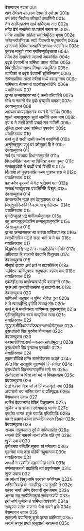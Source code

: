 वैशम्पायन उवाच	001  
अथ दीर्घस्य कालस्य देवयानी नृपोत्तम	001a  
वनं तदेव निर्याता क्रीडार्थं वरवर्णिनी	001c  
तेन दासीसहस्रेण सार्धं शर्मिष्ठया तदा	002a  
तमेव देशं सम्प्राप्ता यथाकामं चचार सा	002c  
ताभिः सखीभिः सहिता सर्वाभिर्मुदिता भृशम्	002e  
क्रीडन्त्योऽभिरताः सर्वाः पिबन्त्यो मधुमाधवीम्	003a  
खादन्त्यो विविधान्भक्ष्यान्विदशन्त्यः फलानि च	003c  
पुनश्च नाहुषो राजा मृगलिप्सुर्यदृच्छया	004a  
तमेव देशं सम्प्राप्तो जलार्थी श्रमकर्शितः	004c  
ददृशे देवयानीं च शर्मिष्ठां ताश्च योषितः	005a  
पिबन्तीर्ललमानाश्च दिव्याभरणभूषिताः	005c  
उपविष्टां च ददृशे देवयानीं शुचिस्मिताम्	006a  
रूपेणाप्रतिमां तासां स्त्रीणां मध्ये वराङ्गनाम्	006c  
शर्मिष्ठया सेव्यमानां पादसंवाहनादिभिः	006e  
ययातिरुवाच	007  
द्वाभ्यां कन्यासहस्राभ्यां द्वे कन्ये परिवारिते	007a  
गोत्रे च नामनी चैव द्वयोः पृच्छामि वामहम्	007c  
देवयान्युवाच	008  
आख्यास्याम्यहमादत्स्व वचनं मे नराधिप	008a  
शुक्रो नामासुरगुरुः सुतां जानीहि तस्य माम्	008c  
इयं च मे सखी दासी यत्राहं तत्र गामिनी	009a  
दुहिता दानवेन्द्रस्य शर्मिष्ठा वृषपर्वणः	009c  
ययातिरुवाच	010  
कथं नु ते सखी दासी कन्येयं वरवर्णिनी	010a  
असुरेन्द्रसुता सुभ्रु परं कौतूहलं हि मे	010c  
देवयान्युवाच	011  
सर्व एव नरव्याघ्र विधानमनुवर्तते	011a  
विधानविहितं मत्वा मा विचित्राः कथाः कृथाः	011c  
राजवद्रूपवेषौ ते ब्राह्मीं वाचं बिभर्षि च	012a  
किंनामा त्वं कुतश्चासि कस्य पुत्रश्च शंस मे	012c  
ययातिरुवाच	013  
ब्रह्मचर्येण कृत्स्नो मे वेदः श्रुतिपथं गतः	013a  
राजाहं राजपुत्रश्च ययातिरिति विश्रुतः	013c  
देवयान्युवाच	014  
केनास्यर्थेन नृपते इमं देशमुपागतः	014a  
जिघृक्षुर्वारिजं किञ्चिदथ वा मृगलिप्सया	014c  
ययातिरुवाच	015  
मृगलिप्सुरहं भद्रे पानीयार्थमुपागतः	015a  
बहु चाप्यनुयुक्तोऽस्मि तन्मानुज्ञातुमर्हसि	015c  
देवयान्युवाच	016  
द्वाभ्यां कन्यासहस्राभ्यां दास्या शर्मिष्ठया सह	016a  
त्वदधीनास्मि भद्रं ते सखा भर्ता च मे भव	016c  
ययातिरुवाच	017  
विद्ध्यौशनसि भद्रं ते न त्वामर्होऽस्मि भामिनि	017a  
अविवाह्या हि राजानो देवयानि पितुस्तव	017c  
देवयान्युवाच	018  
संसृष्टं ब्रह्मणा क्षत्रं क्षत्रं च ब्रह्मसंहितम्	018a  
ऋषिश्च ऋषिपुत्रश्च नाहुषाङ्ग वहस्व माम्	018c  
ययातिरुवाच	019  
एकदेहोद्भवा वर्णाश्चत्वारोऽपि वराङ्गने	019a  
पृथग्धर्माः पृथक्शौचास्तेषां तु ब्राह्मणो वरः	019c  
देवयान्युवाच	020  
पाणिधर्मो नाहुषायं न पुम्भिः सेवितः पुरा	020a  
तं मे त्वमग्रहीरग्रे वृणोमि त्वामहं ततः	020c  
कथं नु मे मनस्विन्याः पाणिमन्यः पुमान्स्पृशेत्	021a  
गृहीतमृषिपुत्रेण स्वयं वाप्यृषिणा त्वया	021c  
ययातिरुवाच	022  
क्रुद्धादाशीविषात्सर्पाज्ज्वलनात्सर्वतोमुखात्	022a  
दुराधर्षतरो विप्रः पुरुषेण विजानता	022c  
देवयान्युवाच	023  
कथमाशीविषात्सर्पाज्ज्वलनात्सर्वतोमुखात्	023a  
दुराधर्षतरो विप्र इत्यात्थ पुरुषर्षभ	023c  
ययातिरुवाच	024  
एकमाशीविषो हन्ति शस्त्रेणैकश्च वध्यते	024a  
हन्ति विप्रः सराष्ट्राणि पुराण्यपि हि कोपितः	024c  
दुराधर्षतरो विप्रस्तस्माद्भीरु मतो मम	025a  
अतोऽदत्तां च पित्रा त्वां भद्रे न विवहाम्यहम्	025c  
देवयान्युवाच	026  
दत्तां वहस्व पित्रा मां त्वं हि राजन्वृतो मया	026a  
अयाचतो भयं नास्ति दत्तां च प्रतिगृह्णतः	026c  
वैशम्पायन उवाच	027  
त्वरितं देवयान्याथ प्रेषितं पितुरात्मनः	027a  
श्रुत्वैव च स राजानं दर्शयामास भार्गवः	027c  
दृष्ट्वैव चागतं शुक्रं ययातिः पृथिवीपतिः	028a  
ववन्दे ब्राह्मणं काव्यं प्राञ्जलिः प्रणतः स्थितः	028c  
देवयान्युवाच	029  
राजायं नाहुषस्तात दुर्गे मे पाणिमग्रहीत्	029a  
नमस्ते देहि मामस्मै नान्यं लोके पतिं वृणे	029c  
शुक्र उवाच	030  
वृतोऽनया पतिर्वीर सुतया त्वं ममेष्टया	030a  
गृहाणेमां मया दत्तां महिषीं नहुषात्मज	030c  
ययातिरुवाच	031  
अधर्मो न स्पृशेदेवं महान्मामिह भार्गव	031a  
वर्णसङ्करजो ब्रह्मन्निति त्वां प्रवृणोम्यहम्	031c  
शुक्र उवाच	032  
अधर्मात्त्वां विमुञ्चामि वरयस्व यथेप्षितम्	032a  
अस्मिन्विवाहे मा ग्लासीरहं पापं नुदामि ते	032c  
वहस्व भार्यां धर्मेण देवयानीं सुमध्यमाम्	033a  
अनया सह सम्प्रीतिमतुलां समवाप्स्यसि	033c  
इयं चापि कुमारी ते शर्मिष्ठा वार्षपर्वणी	034a  
सम्पूज्या सततं राजन्मा चैनां शयने ह्वयेः	034c  
वैशम्पायन उवाच	035  
एवमुक्तो ययातिस्तु शुक्रं कृत्वा प्रदक्षिणम्	035a  
जगाम स्वपुरं हृष्टो अनुज्ञातो महात्मना	035c  
